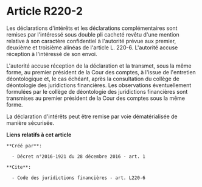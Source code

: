 # Article R220-2

Les déclarations d'intérêts et les déclarations complémentaires sont remises par l'intéressé sous double pli cacheté revêtu
d'une mention relative à son caractère confidentiel à l'autorité prévue aux premier, deuxième et troisième alinéas de
l'article L. 220-6. L'autorité accuse réception à l'intéressé de son envoi. 

L'autorité accuse réception de la déclaration et la transmet, sous la même forme, au premier président de la Cour des
comptes, à l'issue de l'entretien déontologique et, le cas échéant, après la consultation du collège de déontologie des
juridictions financières. Les observations éventuellement formulées par le collège de déontologie des juridictions
financières sont transmises au premier président de la Cour des comptes sous la même forme. 

La déclaration d'intérêts peut être remise par voie dématérialisée de manière sécurisée.

**Liens relatifs à cet article**

	**Créé par**:

	  - Décret n°2016-1921 du 28 décembre 2016 - art. 1

	**Cite**:

	  - Code des juridictions financières - art. L220-6
